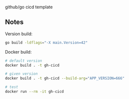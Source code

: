
github/go cicd template

## Notes

Version build:

```sh
go build -ldflags="-X main.Version=42"
```

Docker build:

```sh
# default version
docker build . -t gh-cicd

# given version
docker build . -t gh-cicd --build-arg="APP_VERSION=666"

# test
docker run --rm -it gh-cicd
```